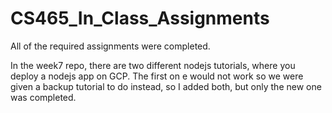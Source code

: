 ﻿# CS465_In_Class_Assignments


All of the required assignments were completed.

In the week7 repo, there are two different nodejs tutorials, where you deploy a nodejs app on GCP. The first on e would not work so we were given a backup tutorial to do instead, so I added both, but only the new one was completed. 
